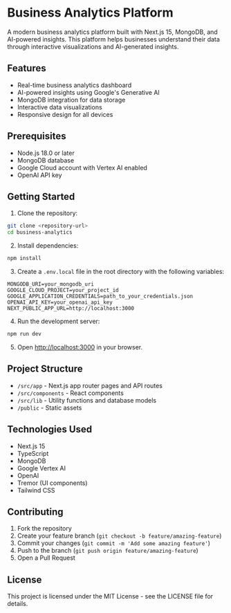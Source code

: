 # Business Analytics Platform

A modern business analytics platform built with Next.js 15, MongoDB, and AI-powered insights. This platform helps businesses understand their data through interactive visualizations and AI-generated insights.

## Features

- Real-time business analytics dashboard
- AI-powered insights using Google's Generative AI
- MongoDB integration for data storage
- Interactive data visualizations
- Responsive design for all devices

## Prerequisites

- Node.js 18.0 or later
- MongoDB database
- Google Cloud account with Vertex AI enabled
- OpenAI API key

## Getting Started

1. Clone the repository:
```bash
git clone <repository-url>
cd business-analytics
```

2. Install dependencies:
```bash
npm install
```

3. Create a `.env.local` file in the root directory with the following variables:
```
MONGODB_URI=your_mongodb_uri
GOOGLE_CLOUD_PROJECT=your_project_id
GOOGLE_APPLICATION_CREDENTIALS=path_to_your_credentials.json
OPENAI_API_KEY=your_openai_api_key
NEXT_PUBLIC_APP_URL=http://localhost:3000
```

4. Run the development server:
```bash
npm run dev
```

5. Open [http://localhost:3000](http://localhost:3000) in your browser.

## Project Structure

- `/src/app` - Next.js app router pages and API routes
- `/src/components` - React components
- `/src/lib` - Utility functions and database models
- `/public` - Static assets

## Technologies Used

- Next.js 15
- TypeScript
- MongoDB
- Google Vertex AI
- OpenAI
- Tremor (UI components)
- Tailwind CSS

## Contributing

1. Fork the repository
2. Create your feature branch (`git checkout -b feature/amazing-feature`)
3. Commit your changes (`git commit -m 'Add some amazing feature'`)
4. Push to the branch (`git push origin feature/amazing-feature`)
5. Open a Pull Request

## License

This project is licensed under the MIT License - see the LICENSE file for details.
